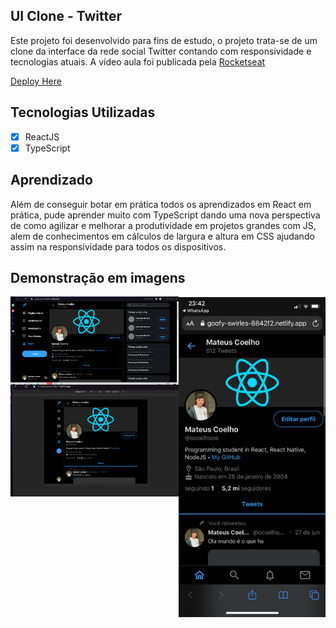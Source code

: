 ## UI Clone - Twitter

Este projeto foi desenvolvido para fins de estudo, o projeto trata-se de um clone da interface da rede social Twitter contando com responsividade e tecnologias atuais. A vídeo aula foi publicada pela [Rocketseat](https://www.youtube.com/watch?v=K-8z_4xvT3o)

[Deploy Here](https://bit.ly/twitter-clone-react)

## Tecnologias Utilizadas

- [X] ReactJS
- [X] TypeScript

## Aprendizado

Além de conseguir botar em prática todos os aprendizados em React em prática, pude aprender muito com TypeScript dando uma nova perspectiva de como agilizar e melhorar a produtividade em projetos grandes com JS, alem de conhecimentos em cálculos de largura e altura em CSS ajudando assim na responsividade para todos os dispositivos.

## Demonstração em imagens

<div style="display: flex;">
  <div style="display: flex; flex-direction: column;">
      <img alt="GIT" title="GIT" src="/ims/download.png" width="500px" heigth:"500px" />
      <img alt="GIT" title="GIT" src="/ims/download2.png" width="450px" heigth:"450px" />
  </div>
  <img alt="GIT" title="GIT" src="/ims/download3.png" width="250px" />
</div>
